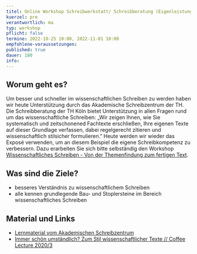 ```yaml
---
titel: Online Workshop Schreibwerkstatt/ Schreibberatung (Eigenleistung)
kuerzel: pre
verantwortlich: ma
typ: workshop
pflicht: false
termine: 2022-10-25 10:00, 2022-11-01 10:00
empfohlene-voraussetzungen: 
published: true
dauer: 180
info: 
---
```



## Worum geht es?


Um besser und schneller im wissenschaftlichen Schreiben zu werden haben wir heute Unterstützung durch das Akademische Schreibzentrum der TH. Die Schreibberatung der TH Köln bietet Unterstützung in allen Fragen rund um das wissenschaftliche Schreiben: „Wir zeigen Ihnen, wie Sie systematisch und zeitschonened Fachtexte erschließen, Ihre eigenen Texte auf dieser Grundlage verfassen, dabei regelgerecht zitieren und wissenschaftlich stilsicher formulieren.” Heute werden wir wieder das Exposé verwenden, um an diesem Beispiel die eigene Schreibkompetenz zu verbessern.
Dazu erarbeiten Sie sich bitte selbständig den Workshop [Wissenschaftliches Schreiben - Von der Themenfindung zum fertigen Text](https://ilias.th-koeln.de/goto.php?target=cat_1590280&client_id=ILIAS_FH_Koeln).
## Was sind die Ziele?

- besseres Verständnis zu wissenschaftlichem Schreiben
- alle kennen grundlegende Bau- und Stoplersteine im Bereich wissenschaftliches Schreiben 


## Material und Links
- [Lernmaterial vom Akademischen Schreibzentrum](https://ilias.th-koeln.de/goto.php?target=cat_1248642&client_id=ILIAS_FH_Koeln)
- [Immer schön umständlich? Zum Stil wissenschaftlicher Texte // Coffee Lecture 2020/3](https://www.youtube.com/watch?v=HDda0tO6Zpw)
